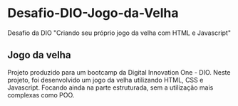 # Desafio-DIO-Jogo-da-Velha
Desafio da DIO "Criando seu próprio jogo da velha com HTML e Javascript"
## Jogo da velha 
Projeto produzido para um bootcamp da Digital Innovation One - DIO. 
Neste projeto, foi desenvolvido um jogo da velha utilizando HTML, CSS e Javascript.
Focando ainda na parte estruturada, sem a utilização mais complexas como POO. 
